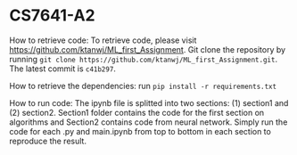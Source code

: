 # CS7641-A2
How to retrieve code:
To retrieve code, please visit https://github.com/ktanwj/ML_first_Assignment. Git clone the repository by running `git clone https://github.com/ktanwj/ML_first_Assignment.git`. The latest commit is `c41b297`.

How to retrieve the dependencies:
run `pip install -r requirements.txt`

How to run code:
The ipynb file is splitted into two sections: (1) section1 and (2) section2. Section1 folder contains the code for the first section on algorithms and Section2 contains code from neural network. Simply run the code for each .py and main.ipynb from top to bottom in each section to reproduce the result.